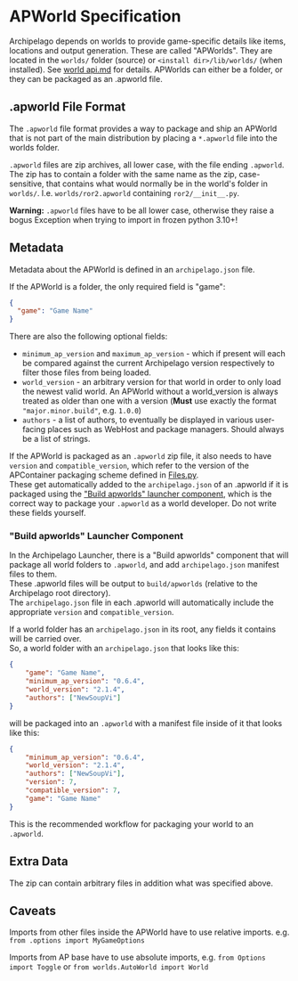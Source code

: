# APWorld Specification

Archipelago depends on worlds to provide game-specific details like items, locations and output generation.
These are called "APWorlds".
They are located in the `worlds/` folder (source) or `<install dir>/lib/worlds/` (when installed).
See [world api.md](world%20api.md) for details.
APWorlds can either be a folder, or they can be packaged as an .apworld file.

## .apworld File Format

The `.apworld` file format provides a way to package and ship an APWorld that is not part of the main distribution
by placing a `*.apworld` file into the worlds folder.

`.apworld` files are zip archives, all lower case, with the file ending `.apworld`.
The zip has to contain a folder with the same name as the zip, case-sensitive, that contains what would normally be in
the world's folder in `worlds/`. I.e. `worlds/ror2.apworld` containing `ror2/__init__.py`.

**Warning:** `.apworld` files have to be all lower case,
otherwise they raise a bogus Exception when trying to import in frozen python 3.10+!

## Metadata

Metadata about the APWorld is defined in an `archipelago.json` file.

If the APWorld is a folder, the only required field is "game":
```json
{
  "game": "Game Name"
}
```

There are also the following optional fields:
* `minimum_ap_version` and `maximum_ap_version` - which if present will each be compared against the current
  Archipelago version respectively to filter those files from being loaded.
* `world_version` - an arbitrary version for that world in order to only load the newest valid world.
  An APWorld without a world_version is always treated as older than one with a version
  (**Must** use exactly the format `"major.minor.build"`, e.g. `1.0.0`)
* `authors` - a list of authors, to eventually be displayed in various user-facing places such as WebHost and
  package managers. Should always be a list of strings.

If the APWorld is packaged as an `.apworld` zip file, it also needs to have `version` and `compatible_version`,
which refer to the version of the APContainer packaging scheme defined in [Files.py](../worlds/Files.py).  
These get automatically added to the `archipelago.json` of an .apworld if it is packaged using the 
["Build apworlds" launcher component](#build-apworlds-launcher-component),
which is the correct way to package your `.apworld` as a world developer. Do not write these fields yourself.

### "Build apworlds" Launcher Component

In the Archipelago Launcher, there is a "Build apworlds" component that will package all world folders to `.apworld`,
and add `archipelago.json` manifest files to them.  
These .apworld files will be output to `build/apworlds` (relative to the Archipelago root directory).  
The `archipelago.json` file in each .apworld will automatically include the appropriate
`version` and `compatible_version`.

If a world folder has an `archipelago.json` in its root, any fields it contains will be carried over.  
So, a world folder with an `archipelago.json` that looks like this:

```json
{
    "game": "Game Name",
    "minimum_ap_version": "0.6.4",
    "world_version": "2.1.4",
    "authors": ["NewSoupVi"]
}
```

will be packaged into an `.apworld` with a manifest file inside of it that looks like this:

```json
{
    "minimum_ap_version": "0.6.4", 
    "world_version": "2.1.4",
    "authors": ["NewSoupVi"],
    "version": 7,
    "compatible_version": 7,
    "game": "Game Name"
}
```

This is the recommended workflow for packaging your world to an `.apworld`.

## Extra Data

The zip can contain arbitrary files in addition what was specified above.


## Caveats

Imports from other files inside the APWorld have to use relative imports. e.g. `from .options import MyGameOptions`

Imports from AP base have to use absolute imports, e.g. `from Options import Toggle` or
`from worlds.AutoWorld import World`
